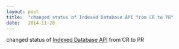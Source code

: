 ```yaml
---
layout: post
title:  "changed status of Indexed Database API from CR to PR"
date:   2014-11-20
---
```


changed status of [Indexed Database API](/spec/IndexedDB) from CR to PR

